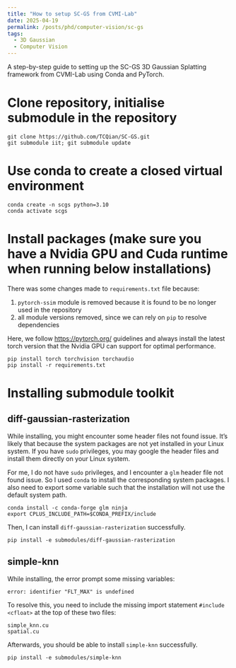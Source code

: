 ```yaml
---
title: "How to setup SC-GS from CVMI-Lab"
date: 2025-04-19
permalink: /posts/phd/computer-vision/sc-gs
tags:
  - 3D Gaussian
  - Computer Vision
---
```


A step-by-step guide to setting up the SC-GS 3D Gaussian Splatting framework from CVMI-Lab using Conda and PyTorch.

# Clone repository, initialise submodule in the repository

```
git clone https://github.com/TCQian/SC-GS.git
git submodule iit; git submodule update
```

# Use conda to create a closed virtual environment

```
conda create -n scgs python=3.10
conda activate scgs
```

# Install packages (make sure you have a Nvidia GPU and Cuda runtime when running below installations)

There was some changes made to `requirements.txt` file because:

1. `pytorch-ssim` module is removed because it is found to be no longer used in the repository
1. all module versions removed, since we can rely on `pip` to resolve dependencies

Here, we follow https://pytorch.org/ guidelines and always install the latest torch version that the Nvidia GPU can support for optimal performance.

```
pip install torch torchvision torchaudio
pip install -r requirements.txt
```

# Installing submodule toolkit

## diff-gaussian-rasterization

While installing, you might encounter some header files not found issue. It’s likely that because the system packages are not yet installed in your Linux system. If you have `sudo` privileges, you may google the header files and install them directly on your Linux system.

For me, I do not have `sudo` privileges, and I encounter a `glm` header file not found issue. So I used `conda` to install the corresponding system packages. I also need to export some variable such that the installation will not use the default system path.

```
conda install -c conda-forge glm ninja
export CPLUS_INCLUDE_PATH=$CONDA_PREFIX/include
```

Then, I can install `diff-gaussian-rasterization` successfully.

```
pip install -e submodules/diff-gaussian-rasterization
```

## simple-knn

While installing, the error prompt some missing variables:

```
error: identifier "FLT_MAX" is undefined
```

To resolve this, you need to include the missing import statement `#include <cfloat>` at the top of these two files:

```
simple_knn.cu
spatial.cu
```

Afterwards, you should be able to install `simple-knn` successfully.

```
pip install -e submodules/simple-knn
```
